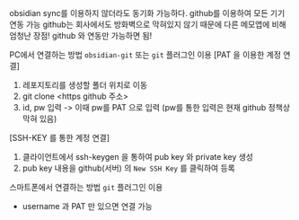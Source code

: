 
obsidian sync를 이용하지 않더라도 동기화 가능하다.
github를 이용하여 모든 기기 연동 가능
github는 회사에서도 방화벽으로 막혀있지 않기 때문에 다른 메모앱에 비해 엄청난 장점!
github 와 연동만 가능하면 됨!

PC에서 연결하는 방법 `obsidian-git` 또는 `git` 플러그인 이용
[PAT 을 이용한 계정 연결]
1. 레포지토리를 생성할 폴더 위치로 이동
2. git clone <https github 주소>
3. id, pw 입력 -> 이때 pw를 PAT 으로 입력 (pw를 통한 입력은 현재 github 정책상 막혀 있음)

[SSH-KEY 를 통한 계정 연결]
1. 클라이언트에서 ssh-keygen 을 통하여 pub key 와 private key 생성
2. pub key 내용을 github(서버) 의 `New SSH Key` 를 클릭하여 등록

스마트폰에서 연결하는 방법 `git` 플러그인 이용
- username 과 PAT 만 있으면 연결 가능


